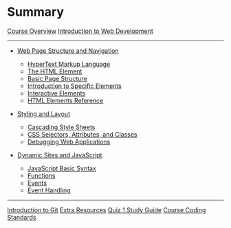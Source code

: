 # Summary

[Course Overview](./course-overview.md)
[Introduction to Web Development](./intro-web-dev.md)

--- 
- [Web Page Structure and Navigation](./module_1/overview.md)
    - [HyperText Markup Language](./module_1/html-overview.md)
    - [The HTML Element](./module_1/the-html-element.md)
    - [Basic Page Structure](./module_1/basic-page-structure.md)
    - [Introduction to Specific Elements]()
    - [Interactive Elements]()
    - [HTML Elements Reference](./module_1/elements-reference.md)

- [Styling and Layout]()
    - [Cascading Style Sheets]()
    - [CSS Selectors, Attributes, and Classes]()
    - [Debugging Web Applications]()

- [Dynamic Sites and JavaScript]()
    - [JavaScript Basic Syntax]()
    - [Functions]()
    - [Events]()
    - [Event Handling]()

--- 

[Introduction to Git]()
[Extra Resources](./extra/resources.md)
[Quiz 1 Study Guide](./extra/quiz-1-study-guide.md)
[Course Coding Standards](./extra/coding-standards.md)